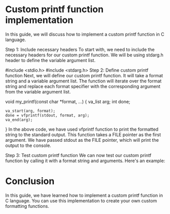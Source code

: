 Custom printf function implementation
=====
In this guide, we will discuss how to implement a custom printf function in C language.

Step 1: Include necessary headers
To start with, we need to include the necessary headers for our custom printf function. We will be using stdarg.h header to define the variable argument list.


#include <stdio.h>
#include <stdarg.h>
Step 2: Define custom printf function
Next, we will define our custom printf function. It will take a format string and a variable argument list. The function will iterate over the format string and replace each format specifier with the corresponding argument from the variable argument list.


void my_printf(const char *format, ...)
{
    va_list arg;
    int done;

    va_start(arg, format);
    done = vfprintf(stdout, format, arg);
    va_end(arg);
}
In the above code, we have used vfprintf function to print the formatted string to the standard output. This function takes a FILE pointer as the first argument. We have passed stdout as the FILE pointer, which will print the output to the console.

Step 3: Test custom printf function
We can now test our custom printf function by calling it with a format string and arguments. Here's an example:


Conclusion
=====
In this guide, we have learned how to implement a custom printf function in C language. You can use this implementation to create your own custom formatting functions.
